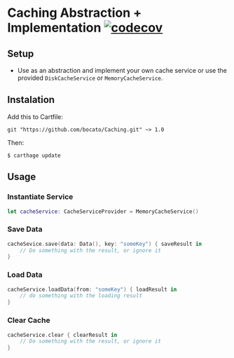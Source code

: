 # Caching Abstraction + Implementation [![codecov](https://codecov.io/gh/bocato/Caching/branch/master/graph/badge.svg)](https://codecov.io/gh/bocato/Caching)


## Setup

- Use as an abstraction and implement your own cache service or use the provided `DiskCacheService` or `MemoryCacheService`.

## Instalation

Add this to Cartfile:

`git "https://github.com/bocato/Caching.git" ~> 1.0`

Then:

`$ carthage update`

## Usage

### Instantiate Service

```swift
let cacheService: CacheServiceProvider = MemoryCacheService()
```

### Save Data

```swift
cacheSevice.save(data: Data(), key: "someKey") { saveResult in
    // Do something with the result, or ignore it
}
```

### Load Data

```swift
cacheService.loadData(from: "someKey") { loadResult in
    // do something with the loading result 
}
```

### Clear Cache

```swift
cacheService.clear { clearResult in
    // Do something with the result, or ignore it
}
```


